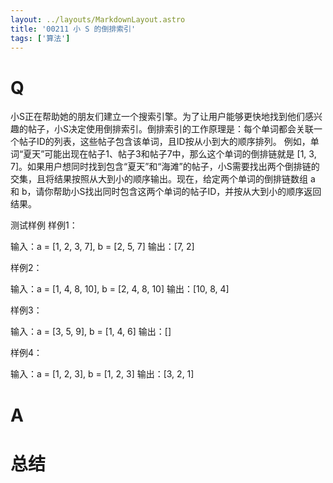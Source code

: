 ```yaml
---
layout: ../layouts/MarkdownLayout.astro
title: '00211 小 S 的倒排索引'
tags: ['算法']
---
```


# Q

小S正在帮助她的朋友们建立一个搜索引擎。为了让用户能够更快地找到他们感兴趣的帖子，小S决定使用倒排索引。倒排索引的工作原理是：每个单词都会关联一个帖子ID的列表，这些帖子包含该单词，且ID按从小到大的顺序排列。
例如，单词“夏天”可能出现在帖子1、帖子3和帖子7中，那么这个单词的倒排链就是 [1, 3, 7]。如果用户想同时找到包含“夏天”和“海滩”的帖子，小S需要找出两个倒排链的交集，且将结果按照从大到小的顺序输出。现在，给定两个单词的倒排链数组 a 和 b，请你帮助小S找出同时包含这两个单词的帖子ID，并按从大到小的顺序返回结果。

测试样例
样例1：

输入：a = [1, 2, 3, 7], b = [2, 5, 7]
输出：[7, 2]

样例2：

输入：a = [1, 4, 8, 10], b = [2, 4, 8, 10]
输出：[10, 8, 4]

样例3：

输入：a = [3, 5, 9], b = [1, 4, 6]
输出：[]

样例4：

输入：a = [1, 2, 3], b = [1, 2, 3]
输出：[3, 2, 1]

# A



# 总结



<script>
  function func(arr1, arr2) {
    const res = []
    let i = arr1.length - 1
    let j = arr2.length - 1
    while (i >= 0 && j >= 0) {
      const x1 = arr1[i]
      const x2 = arr2[j]
      if (x1 === x2) {
        res.push(x1)
        i--
        j--
      } else if (x1 > x2) {
        i--
      } else {
        j--
      }
    }
    return res
  }
  console.log(func([1, 2, 3, 7], [2, 5, 7]))
  console.log(func([1, 4, 8, 10], [2, 4, 8, 10]))
  console.log(func([3, 5, 9], [1, 4, 6]))
  console.log(func([1, 2, 3], [1, 2, 3]))
</script>